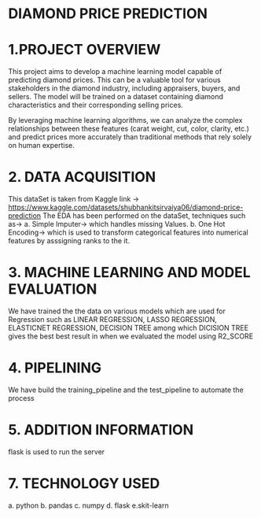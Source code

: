 # DIAMOND PRICE PREDICTION
# 1.PROJECT OVERVIEW
This project aims to develop a machine learning model capable of predicting diamond prices. This can be a valuable tool for various stakeholders in the diamond industry, including appraisers, buyers, and sellers. The model will be trained on a dataset containing diamond characteristics and their corresponding selling prices.

By leveraging machine learning algorithms, we can analyze the complex relationships between these features (carat weight, cut, color, clarity, etc.) and predict prices more accurately than traditional methods that rely solely on human expertise.

# 2. DATA ACQUISITION
This dataSet is taken from Kaggle link -> https://www.kaggle.com/datasets/shubhankitsirvaiya06/diamond-price-prediction
The EDA has been performed on the dataSet, techniques such as->
a. Simple Imputer-> which handles missing Values.
b. One Hot Encoding-> which is used to transform categorical features into numerical features by asssigning ranks to the it.

# 3. MACHINE LEARNING AND MODEL EVALUATION
We have trained the the data on various models which are used for Regression such as LINEAR REGRESSION, LASSO REGRESSION, ELASTICNET REGRESSION, DECISION TREE among which DICISION TREE gives the best best result in when we evaluated the model using R2_SCORE

# 4. PIPELINING 
We have build the training_pipeline and the test_pipeline to automate the process

# 5. ADDITION INFORMATION
flask is used to run the server

# 7. TECHNOLOGY USED
 a. python
 b. pandas 
 c. numpy
 d. flask
 e.skit-learn
